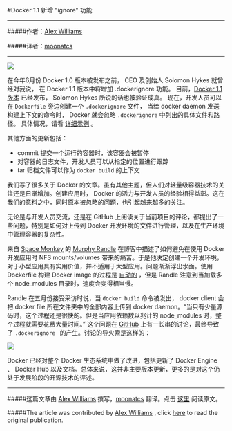 
#Docker 1.1 新增 "ignore" 功能

***

#####作者：[Alex Williams](https://twitter.com/alexwilliams)

#####译者：[moonatcs](https://code.csdn.net/moonatcs)

***

![](http://resource.docker.cn/homepage-docker-logo.png)

在今年6月份 Docker 1.0 版本被发布之前， CEO 及创始人 Solomon Hykes 就曾经对我说，
在 Docker 1.1 版本中将增加 .dockerignore 功能。
目前，[Docker 1.1 版本](http://blog.docker.com/2014/07/announcing-docker-1-1/) 已经发布，
Solomon Hykes 所说的话也被验证成真。
现在，开发人员可以在 `Dockerfile` 旁边创建一个 `.dockerignore` 文件，
当给 docker daemon 发送构建上下文的命令时，
Docker 就会忽略 `.dockerignore` 中列出的具体文件和路径。
具体情况，请看 [详细示例](https://github.com/docker/docker/blob/master/.dockerignore) 。

其他方面的更新包括：

* commit 提交一个运行的容器时，该容器会被暂停
* 对容器的日志文件，开发人员可以从指定的位置进行跟踪
* tar 归档文件可以作为 `docker build` 的上下文

我们写了很多关于 Docker 的文章。虽有其他主题，但人们对轻量级容器技术的关注还是日渐增加。创建应用时， Docker 的活力与开发人员的经验相得益彰。这在我们的意料之中，同时原本被忽略的问题，也引起越来越多的关注。

无论是与开发人员交流，还是在 GitHub 上阅读关于当前项目的评论，都提出了一些问题，特别是如何对上传到 Docker 开发环境的文件进行管理，以及在生产环境中管理容器的复杂性。

来自 [Space Monkey](https://www.spacemonkey.com/) 的 [Murphy Randle](http://murphyrandle.svbtle.com/vittles-for-developing-nodejs-apps-in-docker) 在博客中描述了如何避免在使用 Docker 开发应用时 NFS mounts/volumes 带来的痛苦。于是他决定创建一个开发环境，对于小型应用具有实用价值，并不适用于大型应用。问题渐渐浮出水面。使用 Dockerfile 构建 Docker image 的过程是 [自动的](https://www.digitalocean.com/community/articles/docker-explained-using-dockerfiles-to-automate-building-of-images) ，但是 Randle 注意到当加载多个 node_modules 目录时，速度会变得相当慢。

Randle 在五月份接受采访时说，当 `docker build` 命令被发出， docker client 会把  docker file 所在文件夹中的全部内容上传到 docker daemon。“当只有少量源码时，这个过程还是很快的。但是当应用依赖数以兆计的 node_modules 时，整个过程就需要花费大量时间。” 这个问题在 [GitHub](https://github.com/docker/docker/issues/2224)  上有一长串的讨论，最终导致了 `.dockerignore ` 的产生。讨论的导火索是这样的：

![](http://resource.docker.cn/docker-ignore.png)

Docker 已经对整个 Docker 生态系统中做了改进，包括更新了 Docker Engine 、 Docker Hub 以及文档。总体来说，这并非主要版本更新，更多的是对这个仍处于发展阶段的开源技术的评述。

***

#####这篇文章由 [Alex Williams](https://twitter.com/alexwilliams) 撰写，[moonatcs](https://code.csdn.net/moonatcs) 翻译。点击 [这里](http://thenewstack.io/docker-1-1-released-and-with-it-a-new-ignore-functionality/) 阅读原文。

#####The article was contributed by [Alex Williams](https://twitter.com/alexwilliams) , click [here](http://thenewstack.io/docker-1-1-released-and-with-it-a-new-ignore-functionality/) to read the original publication.

 
 
